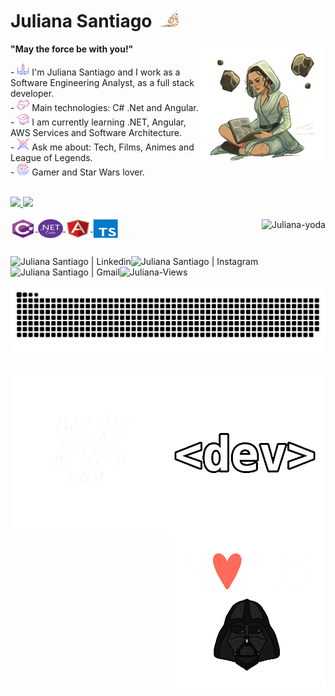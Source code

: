 # Juliana Santiago &nbsp;<img src="https://github.com/juliana-santiago/juliana-santiago/blob/main/image/bb8.gif" width="30px">

<img src="https://github.com/juliana-santiago/juliana-santiago/blob/main/image/rey.gif" min-width="200px" max-width="200px" width="200px" align="right">
<p align="left">

<p>
 <b>"May the force be with you!"</b>
<p>
 
<div> 
<p>
 - <img width="20px" src="https://github.com/juliana-santiago/juliana-santiago/blob/main/image/ship-sw.png" /> I'm Juliana Santiago and I work as a Software Engineering Analyst, as a full stack developer.<br>
 - <img width="20px" src="https://github.com/juliana-santiago/juliana-santiago/blob/main/image/love.png" />  Main technologies: C# .Net and Angular.<br>
 - <img width="20px" src="https://github.com/juliana-santiago/juliana-santiago/blob/main/image/study.png" /> I am currently learning .NET, Angular, AWS Services and Software Architecture.<br>
 - <img width="20px" src="https://github.com/juliana-santiago/juliana-santiago/blob/main/image/lightsaber-sw.png" /> Ask me about: Tech, Films, Animes and League of Legends.<br> 
 - <img width="20px" src="https://github.com/juliana-santiago/juliana-santiago/blob/main/image/death-star-sw.png" /> Gamer and Star Wars lover.<br>
</p>
</div>

<br>

<div>
  <a href="https://github.com/juliana-santiago">
   <img height="180em" src="https://github-readme-stats.vercel.app/api?username=juliana-santiago&show_icons=true&theme=dracula&include_all_commits=true&count_private=true"/>
  <img height="180em" src="https://github-readme-stats.vercel.app/api/top-langs/?username=juliana-santiago&layout=compact&langs_count=7&theme=dracula"/>
</div>
<div style="display: inline_block"><br>
 <img align="center" alt="Juliana-Csharp" height="30" width="40" src="https://raw.githubusercontent.com/devicons/devicon/master/icons/csharp/csharp-original.svg">
 <img align="center" alt="Juliana-Dotnetcore" height="30" width="40" src="https://raw.githubusercontent.com/devicons/devicon/master/icons/dotnetcore/dotnetcore-original.svg">
 <img align="center" alt="Juliana-Angular" height="30" width="40" src="https://raw.githubusercontent.com/devicons/devicon/master/icons/angularjs/angularjs-original.svg">
 <img align="center" alt="Juliana-Ts" height="30" width="40" src="https://raw.githubusercontent.com/devicons/devicon/master/icons/typescript/typescript-plain.svg">
 <img align="right" alt="Juliana-yoda" src="https://c.tenor.com/tuvk4qUAcaUAAAAj/baby-yoda-star-wars.gif">
</div>
  
  ##
 
<div> 
   <a href="https://www.linkedin.com/in/juliana-santiago/" target="_blank"><img align="left" alt="Juliana Santiago | Linkedin"  src="https://img.shields.io/badge/-LinkedIn-%230077B5?style=for-the-badge&logo=linkedin&logoColor=white" target="_blank"></a> 
  <a href="https://instagram.com/heyjulianams" target="_blank"><img align="left" alt="Juliana Santiago | Instagram" src="https://img.shields.io/badge/-Instagram-%23E4405F?style=for-the-badge&logo=instagram&logoColor=white" target="_blank"></a>
  <a href = "mailto:juju.msantiago@gmail.com"><img align="left" alt="Juliana Santiago | Gmail" src="https://img.shields.io/badge/-Gmail-%23333?style=for-the-badge&logo=gmail&logoColor=white" target="_blank"></a>
  <img src="https://komarev.com/ghpvc/?username=juliana-santiago" alt="Juliana-Views"/>
 
 ![Snake animation](https://github.com/juliana-santiago/juliana-santiago/blob/output/github-contribution-grid-snake.svg)
</div>
 
 ##
 
<div>
 <img align="left" width="250px" alt="Juliana-MTFBWY" src="https://github.com/juliana-santiago/juliana-santiago/blob/main/image/maytheforce.gif">
 <img align="center" width="250px" alt="Juliana-Dev" src="https://github.com/juliana-santiago/juliana-santiago/blob/main/image/dev.gif">
 <img align="right" width="250px" alt="Juliana-ISZSW" src="https://github.com/juliana-santiago/juliana-santiago/blob/main/image/starwars.gif">
</div>
